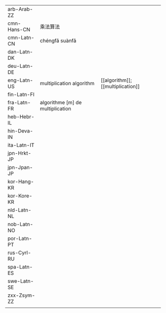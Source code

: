 | | | |
|-|-|-|
| arb-Arab-ZZ |  |  |
| cmn-Hans-CN | 乘法算法 |  |
| cmn-Latn-CN | chéngfǎ suànfǎ |  |
| dan-Latn-DK |  |  |
| deu-Latn-DE |  |  |
| eng-Latn-US | multiplication algorithm | [[algorithm]]; [[multiplication]] |
| fin-Latn-FI |  |  |
| fra-Latn-FR | algorithme [m] de multiplication |  |
| heb-Hebr-IL |  |  |
| hin-Deva-IN |  |  |
| ita-Latn-IT |  |  |
| jpn-Hrkt-JP |  |  |
| jpn-Jpan-JP |  |  |
| kor-Hang-KR |  |  |
| kor-Kore-KR |  |  |
| nld-Latn-NL |  |  |
| nob-Latn-NO |  |  |
| por-Latn-PT |  |  |
| rus-Cyrl-RU |  |  |
| spa-Latn-ES |  |  |
| swe-Latn-SE |  |  |
| zxx-Zsym-ZZ |  |  |
|  |  |  |
